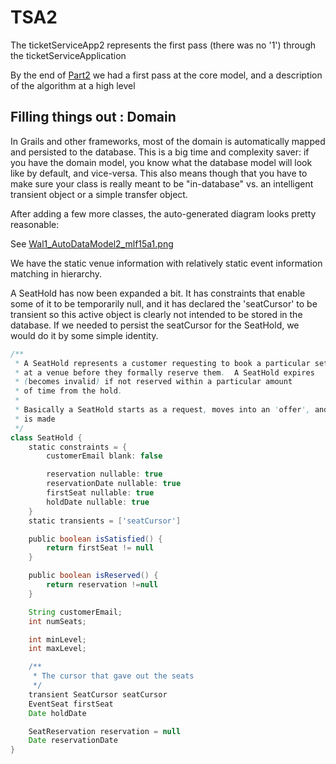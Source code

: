 # TSA2

The ticketServiceApp2 represents the first pass (there was no '1') through the ticketServiceApplication

By the end of [Part2](tas2_Part2.md) we had a first pass at the core model, and a description of the algorithm
at a high level

## Filling things out : Domain

In Grails and other frameworks, most of the domain is automatically mapped and persisted to the database.
This is a big time and complexity saver: if you have the domain model, you know what the database model
will look like by default, and vice-versa.  This also means though that you have to make sure your class
is really meant to be "in-database" vs. an intelligent transient object or a simple transfer object.

After adding a few more classes, the auto-generated diagram looks pretty reasonable:

See [Wal1_AutoDataModel2_mlf15a1.png](tas2_Part3/Wal1_AutoDataModel2_mlf15a1.png)

We have the static venue information with relatively static event information matching in hierarchy.

A SeatHold has now been expanded a bit.  It has constraints that enable some of it to be temporarily null,
and it has declared the 'seatCursor' to be transient so this active object is clearly not intended to be stored
in the database.  If we needed to persist the seatCursor for the SeatHold, we would do it by some simple identity.

```groovy
/**
 * A SeatHold represents a customer requesting to book a particular set of seats
 * at a venue before they formally reserve them.  A SeatHold expires
 * (becomes invalid) if not reserved within a particular amount
 * of time from the hold.
 *
 * Basically a SeatHold starts as a request, moves into an 'offer', and then the offer expires or the reservation
 * is made
 */
class SeatHold {
    static constraints = {
        customerEmail blank: false

        reservation nullable: true
        reservationDate nullable: true
        firstSeat nullable: true
        holdDate nullable: true
    }
    static transients = ['seatCursor']

    public boolean isSatisfied() {
        return firstSeat != null
    }

    public boolean isReserved() {
        return reservation !=null
    }

    String customerEmail;
    int numSeats;

    int minLevel;
    int maxLevel;

    /**
     * The cursor that gave out the seats
     */
    transient SeatCursor seatCursor
    EventSeat firstSeat
    Date holdDate

    SeatReservation reservation = null
    Date reservationDate
}
```



   

   